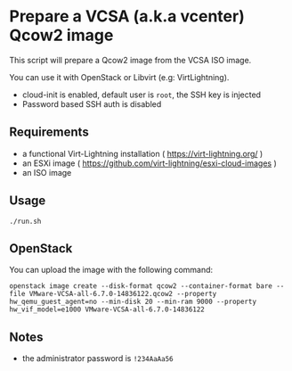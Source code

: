 # Prepare a VCSA (a.k.a vcenter) Qcow2 image

This script will prepare a Qcow2 image from the VCSA ISO image.

You can use it with OpenStack or Libvirt (e.g: VirtLightning).

- cloud-init is enabled, default user is `root`, the SSH key is injected
- Password based SSH auth is disabled

## Requirements

- a functional Virt-Lightning installation ( https://virt-lightning.org/ )
- an ESXi image ( https://github.com/virt-lightning/esxi-cloud-images )
- an ISO image

## Usage

```
./run.sh
```

## OpenStack

You can upload the image with the following command:

```shell
openstack image create --disk-format qcow2 --container-format bare --file VMware-VCSA-all-6.7.0-14836122.qcow2 --property hw_qemu_guest_agent=no --min-disk 20 --min-ram 9000 --property hw_vif_model=e1000 VMware-VCSA-all-6.7.0-14836122
```

## Notes

- the administrator password is `!234AaAa56`
